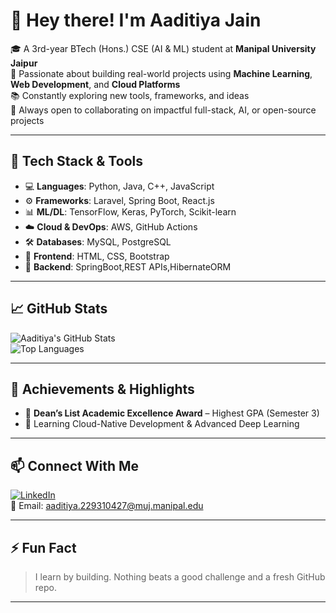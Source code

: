 <!--
**Aadi010105/Aadi010105** is a ✨ _special_ ✨ repository because its `README.md` (this file) appears on your GitHub profile.

Here are some ideas to get you started:

- 🔭 I’m currently working on ...
- 🌱 I’m currently learning ...
- 👯 I’m looking to collaborate on ...
- 🤔 I’m looking for help with ...
- 💬 Ask me about ...
- 📫 How to reach me: ...
- 😄 Pronouns: ...
- ⚡ Fun fact: ...
-->
# 👋 Hey there! I'm Aaditiya Jain

🎓 A 3rd-year BTech (Hons.) CSE (AI & ML) student at **Manipal University Jaipur**  
🚀 Passionate about building real-world projects using **Machine Learning**, **Web Development**, and **Cloud Platforms**  
📚 Constantly exploring new tools, frameworks, and ideas  
🤝 Always open to collaborating on impactful full-stack, AI, or open-source projects  

---

## 🧰 Tech Stack & Tools
- 💻 **Languages**: Python, Java, C++, JavaScript  
- ⚙️ **Frameworks**: Laravel, Spring Boot, React.js  
- 📊 **ML/DL**: TensorFlow, Keras, PyTorch, Scikit-learn  
- ☁️ **Cloud & DevOps**: AWS, GitHub Actions  
- 🛠️ **Databases**: MySQL, PostgreSQL  
- 🎨 **Frontend**: HTML, CSS, Bootstrap
- 🎨 **Backend**: SpringBoot,REST APIs,HibernateORM
 

---

## 📈 GitHub Stats
![Aaditiya's GitHub Stats](https://github-readme-stats.vercel.app/api?username=Aadi010105&theme=github_dark&show_icons=true&count_private=true)  
![Top Languages](https://github-readme-stats.vercel.app/api/top-langs/?username=Aadi010105&theme=github_dark&layout=compact)

---

## 🏅 Achievements & Highlights
- 🥇 **Dean’s List Academic Excellence Award** – Highest GPA (Semester 3)  
- 🌱 Learning Cloud-Native Development & Advanced Deep Learning  

---

## 📫 Connect With Me
[![LinkedIn](https://img.shields.io/badge/LinkedIn-blue?logo=linkedin&logoColor=white)](https://linkedin.com/in/Aadi010105)  
📩 Email: [aaditiya.229310427@muj.manipal.edu](mailto:aaditiya.229310427@muj.manipal.edu)

---

## ⚡ Fun Fact
> I learn by building. Nothing beats a good challenge and a fresh GitHub repo.  

---


